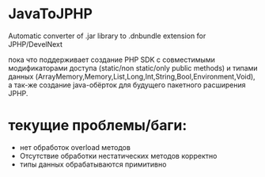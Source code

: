 # JavaToJPHP
Automatic converter of .jar library to .dnbundle extension for JPHP/DevelNext

пока что поддерживает создание PHP SDK с совместимыми модификаторами доступа (static/non static/only public methods) и типами данных (ArrayMemory,Memory,List,Long,Int,String,Bool,Environment,Void), а так-же создание java-обёрток для будущего пакетного расширения JPHP.

# текущие проблемы/баги:
- нет обработок overload методов
- Отсутствие обработки нестатических методов корректно
- типы данных обрабатываются примитивно
